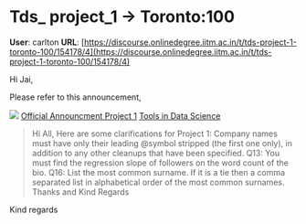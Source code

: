 # Tds_ project_1 -> Toronto:100

**User**: carlton
**URL**: [https://discourse.onlinedegree.iitm.ac.in/t/tds-project-1-toronto-100/154178/4](https://discourse.onlinedegree.iitm.ac.in/t/tds-project-1-toronto-100/154178/4)

Hi Jai,

Please refer to this announcement,

![](https://dub1.discourse-cdn.com/flex013/user_avatar/discourse.onlinedegree.iitm.ac.in/carlton/48/56317_2.png)
[Official Announcment Project 1](https://discourse.onlinedegree.iitm.ac.in/t/official-announcment-project-1/154615) [Tools in Data Science](/c/courses/tds-kb/34)

> Hi All,
> Here are some clarifications for Project 1:
> Company names must have only their leading @symbol stripped (the first one only), in addition to any other cleanups that have been specified.
> Q13: You must find the regression slope of followers on the word count of the bio.
> Q16: List the most common surname. If it is a tie then a comma separated list in alphabetical order of the most common surnames.
> Thanks and Kind Regards

Kind regards
